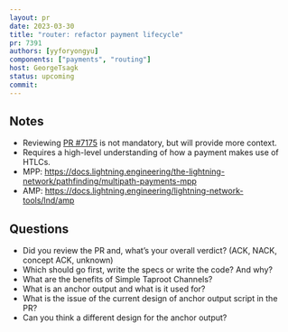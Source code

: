 ```yaml
---
layout: pr
date: 2023-03-30    
title: "router: refactor payment lifecycle"
pr: 7391
authors: [yyforyongyu]
components: ["payments", "routing"]
host: GeorgeTsagk
status: upcoming
commit:
---
```


## Notes

- Reviewing [PR #7175](https://github.com/lightningnetwork/lnd/pull/7175) is not mandatory, but will provide more context.
- Requires a high-level understanding of how a payment makes use of HTLCs.
- MPP: https://docs.lightning.engineering/the-lightning-network/pathfinding/multipath-payments-mpp
- AMP: https://docs.lightning.engineering/lightning-network-tools/lnd/amp

## Questions

* Did you review the PR and, what’s your overall verdict? (ACK, NACK, concept ACK, unknown)
* Which should go first, write the specs or write the code? And why?
* What are the benefits of Simple Taproot Channels?
* What is an anchor output and what is it used for?
* What is the issue of the current design of anchor output script in the PR?
* Can you think a different design for the anchor output?